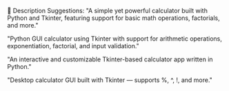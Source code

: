📝 Description Suggestions:
"A simple yet powerful calculator built with Python and Tkinter, featuring support for basic math operations, factorials, and more."

"Python GUI calculator using Tkinter with support for arithmetic operations, exponentiation, factorial, and input validation."

"An interactive and customizable Tkinter-based calculator app written in Python."

"Desktop calculator GUI built with Tkinter — supports %, ^, !, and more."
